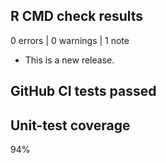 ## R CMD check results

0 errors | 0 warnings | 1 note

* This is a new release.

## GitHub CI tests passed


## Unit-test coverage
94%